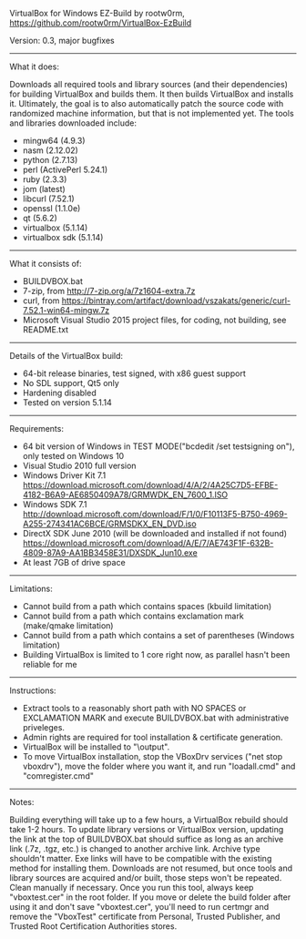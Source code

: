 VirtualBox for Windows EZ-Build by rootw0rm, https://github.com/rootw0rm/VirtualBox-EzBuild

Version: 0.3, major bugfixes

---

What it does:

Downloads all required tools and library sources (and their dependencies)
for building VirtualBox and builds them.  It then builds VirtualBox and
installs it.  Ultimately, the goal is to also automatically patch the
source code with randomized machine information, but that is not implemented
yet.  The tools and libraries downloaded include:

* mingw64 (4.9.3)
* nasm (2.12.02)
* python (2.7.13)
* perl (ActivePerl 5.24.1)
* ruby (2.3.3)
* jom (latest)
* libcurl (7.52.1)
* openssl (1.1.0e)
* qt (5.6.2)
* virtualbox (5.1.14)
* virtualbox sdk (5.1.14)

---

What it consists of:

* BUILDVBOX.bat
* 7-zip, from http://7-zip.org/a/7z1604-extra.7z
* curl, from https://bintray.com/artifact/download/vszakats/generic/curl-7.52.1-win64-mingw.7z
* Microsoft Visual Studio 2015 project files, for coding, not building, see README.txt

---

Details of the VirtualBox build:

* 64-bit release binaries, test signed, with x86 guest support
* No SDL support, Qt5 only
* Hardening disabled
* Tested on version 5.1.14

---

Requirements:

* 64 bit version of Windows in TEST MODE("bcdedit /set testsigning on"), only tested on Windows 10
* Visual Studio 2010 full version
* Windows Driver Kit 7.1
https://download.microsoft.com/download/4/A/2/4A25C7D5-EFBE-4182-B6A9-AE6850409A78/GRMWDK_EN_7600_1.ISO
* Windows SDK 7.1
http://download.microsoft.com/download/F/1/0/F10113F5-B750-4969-A255-274341AC6BCE/GRMSDKX_EN_DVD.iso
* DirectX SDK June 2010 (will be downloaded and installed if not found)
https://download.microsoft.com/download/A/E/7/AE743F1F-632B-4809-87A9-AA1BB3458E31/DXSDK_Jun10.exe
* At least 7GB of drive space

---

Limitations:

* Cannot build from a path which contains spaces (kbuild limitation)
* Cannot build from a path which contains exclamation mark (make/qmake limitation)
* Cannot build from a path which contains a set of parentheses (Windows limitation)
* Building VirtualBox is limited to 1 core right now, as parallel hasn't been reliable for me

---

Instructions:

* Extract tools to a reasonably short path with NO SPACES or EXCLAMATION MARK and execute
BUILDVBOX.bat with administrative priveleges.
* Admin rights are required for tool installation & certificate generation.
* VirtualBox will be installed to "\output".
* To move VirtualBox installation, stop the VBoxDrv services ("net stop vboxdrv"),
move the folder where you want it, and run "loadall.cmd" and "comregister.cmd"

---

Notes:

Building everything will take up to a few hours, a VirtualBox rebuild should take 1-2 hours.
To update library versions or VirtualBox version, updating the link at the top of
BUILDVBOX.bat should suffice as long as an archive link (.7z, .tgz, etc.) is
changed to another archive link.  Archive type shouldn't matter.  Exe links
will have to be compatible with the existing method for installing them.
Downloads are not resumed, but once tools and library sources are acquired
and/or built, those steps won't be repeated.  Clean manually if necessary.
Once you run this tool, always keep "vboxtest.cer" in the root folder.
If you move or delete the build folder after using it and don't save "vboxtest.cer", 
you'll need to run certmgr and remove the "VboxTest" certificate from Personal, 
Trusted Publisher, and Trusted Root Certification Authorities stores.